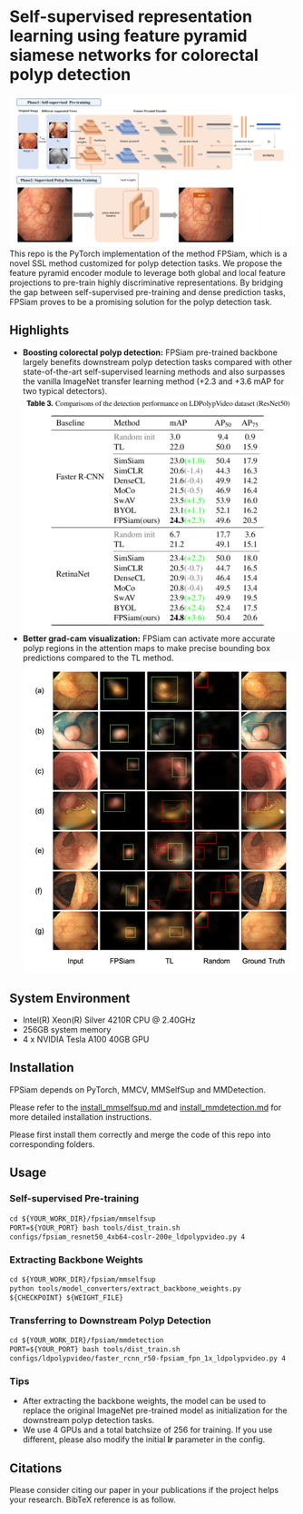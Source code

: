 # Self-supervised representation learning using feature pyramid siamese networks for colorectal polyp detection


![Framework Overview](figures/fpsiam_pipeline.png)
This repo is the PyTorch implementation of the method FPSiam, which is a novel SSL method customized for polyp detection tasks. We propose the feature pyramid
encoder module to leverage both global and local feature projections to pre-train highly discriminative representations. By bridging the gap between self-supervised pre-training and dense prediction tasks, FPSiam proves to be a promising solution for the polyp detection task. 


## Highlights
- **Boosting colorectal polyp detection:**  FPSiam pre-trained backbone largely benefits downstream polyp detection tasks compared with other state-of-the-art self-supervised learning methods and also surpasses the vanilla ImageNet transfer learning method (+2.3 and +3.6 mAP for two typical detectors).
![Detection Performance](figures/det_performance.png)
- **Better grad-cam visualization:**  FPSiam can activate more accurate polyp regions in the attention maps to make precise bounding box predictions compared to the TL method.
![Gradcam visualization](figures/gradcam_visualize.png)


## System Environment
- Intel(R) Xeon(R) Silver 4210R CPU @ 2.40GHz
- 256GB system memory
- 4 x NVIDIA Tesla A100 40GB GPU


## Installation
FPSiam depends on PyTorch, MMCV, MMSelfSup and MMDetection. 

Please refer to the [install_mmselfsup.md](https://github.com/open-mmlab/mmselfsup/blob/v0.10.1/docs/en/install.md) and [install_mmdetection.md](https://github.com/open-mmlab/mmdetection/blob/v2.26.0/docs/en/get_started.md/#Installation) for more detailed installation instructions.

Please first install them correctly and merge the code of this repo into corresponding folders.


## Usage

### Self-supervised Pre-training
    cd ${YOUR_WORK_DIR}/fpsiam/mmselfsup
    PORT=${YOUR_PORT} bash tools/dist_train.sh configs/fpsiam_resnet50_4xb64-coslr-200e_ldpolypvideo.py 4

### Extracting Backbone Weights
    cd ${YOUR_WORK_DIR}/fpsiam/mmselfsup
    python tools/model_converters/extract_backbone_weights.py ${CHECKPOINT} ${WEIGHT_FILE}

### Transferring to Downstream Polyp Detection
    cd ${YOUR_WORK_DIR}/fpsiam/mmdetection
    PORT=${YOUR_PORT} bash tools/dist_train.sh configs/ldpolypvideo/faster_rcnn_r50-fpsiam_fpn_1x_ldpolypvideo.py 4


### Tips
- After extracting the backbone weights, the model can be used to replace the original ImageNet pre-trained model as initialization for the downstream polyp detection tasks. 
- We use 4 GPUs and a total batchsize of 256 for training. If you use different, please also modify the initial **lr** parameter in the config. 


## Citations
Please consider citing our paper in your publications if the project helps your research. BibTeX reference is as follow.
```
```